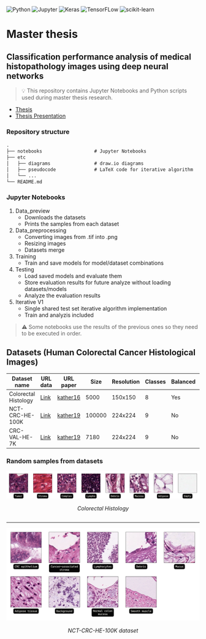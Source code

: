 ![Python](https://img.shields.io/badge/Python-14354C?style=for-the-badge&logo=python&logoColor=white)
![Jupyter](https://img.shields.io/badge/Jupyter-gray?style=for-the-badge&logo=Jupyter)
![Keras](https://img.shields.io/badge/Keras-%23D00000.svg?style=for-the-badge&logo=Keras&logoColor=white)
![TensorFLow](https://img.shields.io/badge/TensorFlow-FF6F00?style=for-the-badge&logo=tensorflow&logoColor=white)
![scikit-learn](https://img.shields.io/badge/scikit--learn-%23F7931E.svg?style=for-the-badge&logo=scikit-learn&logoColor=white)

# Master thesis

## Classification performance analysis of medical histopathology images using deep neural networks

>💡 This repository contains Jupyter Notebooks and Python scripts used during master thesis research.
- [Thesis](https://dabar.srce.hr/islandora/search/bo%C5%BEo%20durdov?type=dismax)
- [Thesis Presentation](./etc/250_23-24_Durdov-Božo_516-2022_Master_Thesis_presentation.pdf)

### Repository structure

    .
    ├── notebooks                   # Jupyter Notebooks
    ├── etc
    │   ├── diagrams                # draw.io diagrams 
    │   ├── pseudocode              # LaTeX code for iterative algorithm
    │   └── ...
    └── README.md


### Jupyter Notebooks

1. Data_preview
   - Downloads the datasets
   - Prints the samples from each dataset
2. Data_preprocessing
   - Converting images from .tif into .png
   - Resizing images
   - Datasets merge
3. Training
   - Train and save models for model/dataset combinations
4. Testing
   - Load saved models and evaluate them
   - Store evaluation results for future analyze without loading datasets/models
   - Analyze the evaluation results
5. Iterative V1
   - Single shared test set iterative algorithm implementation
   - Train and analyzis included

>⚠️ Some notebooks use the results of the previous ones so they need to be executed in order.


## Datasets (Human Colorectal Cancer Histological Images)

| Dataset name         | URL data                                   | URL paper                                                                                  | Size   | Resolution | Classes | Balanced | Stain normalization |
| -------------------- | ------------------------------------------ | ------------------------------------------------------------------------------------------ | ------ | ---------- | ------- | -------- | ------------------- |
| Colorectal Histology | [Link](https://zenodo.org/record/53169)    | [kather16](https://www.nature.com/articles/srep27988)                                      | 5000   | 150x150    | 8       | Yes      | No                  |
| NCT-CRC-HE-100K      | [Link](https://zenodo.org/records/1214456) | [kather19](https://journals.plos.org/plosmedicine/article?id=10.1371/journal.pmed.1002730) | 100000 | 224x224    | 9       | No       | Yes                 |
| CRC-VAL-HE-7K        | [Link](https://zenodo.org/records/1214456) | [kather19](https://journals.plos.org/plosmedicine/article?id=10.1371/journal.pmed.1002730) | 7180   | 224x224    | 9       | No       | Yes                 |


### Random samples from datasets

<div style="display: inline-block;">
   <img width="900px" src="etc/img/k16.png" />
   <p style="text-align: center;">
      <em>Colorectal Histology</em>
   </p>
</div>

---

<div style="display: inline-block;">
   <img width="900px" src="etc/img/k19.png" />
   <p style="text-align: center;">
      <em>NCT-CRC-HE-100K dataset</em>
   </p>
</div>

